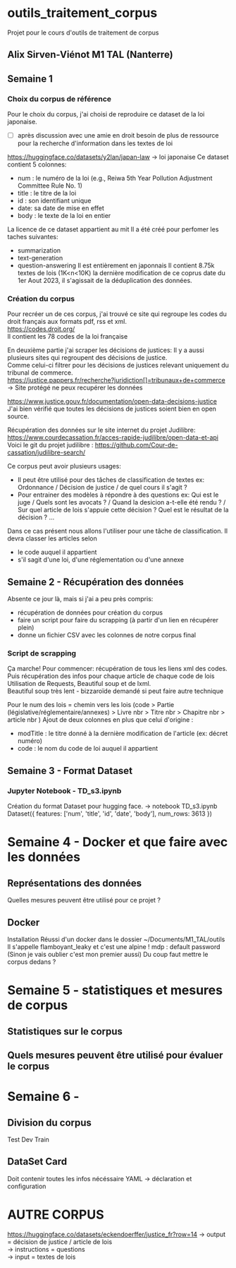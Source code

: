 # outils_traitement_corpus
Projet pour le cours d'outils de traitement de corpus 
## Alix Sirven-Viénot M1 TAL (Nanterre) 


## Semaine 1 
### Choix du corpus de référence 
Pour le choix du corpus, j'ai choisi de reproduire ce dataset de la loi japonaise. 
- [ ] après discussion avec une amie en droit besoin de plus de ressource pour la recherche d'information dans les textes de loi 

https://huggingface.co/datasets/y2lan/japan-law
-> loi japonaise 
Ce dataset contient 5 colonnes: 
- num : le numéro de la loi (e.g., Reiwa 5th Year Pollution Adjustment Committee Rule No. 1)
- title : le titre de la loi 
- id : son identifiant unique
- date: sa date de mise en effet 
- body : le texte  de la loi en entier


La licence de ce dataset appartient au mit
Il a été créé pour perfomer les taches suivantes:
  - summarization
  - text-generation
  - question-answering
Il est entièrement en japonnais
Il contient 8.75k textes de lois (1K<n<10K)
la dernière modification de ce coprus date du 1er Aout 2023, il s'agissait de la déduplication des données.


### Création du corpus 

Pour recréer un de ces corpus, j'ai trouvé ce site qui regroupe les codes du droit français aux formats pdf, rss et xml.  
https://codes.droit.org/  
Il contient les 78 codes de la loi française

En deuxième partie j'ai scraper les décisions de justices: 
Il y a aussi plusieurs sites qui regroupent des décisions de justice.   
Comme celui-ci filtrer pour les décisions de justices relevant uniquement du tribunal de commerce.    
https://justice.pappers.fr/recherche?juridiction[]=tribunaux+de+commerce -> Site protégé ne peux recupérer les données   

https://www.justice.gouv.fr/documentation/open-data-decisions-justice   
J'ai bien vérifié que toutes les décisions de justices soient bien en open source. 

Récupération des données sur le site internet du projet Judilibre:  
https://www.courdecassation.fr/acces-rapide-judilibre/open-data-et-api   
Voici le git du projet judilibre : 
https://github.com/Cour-de-cassation/judilibre-search/   
 

Ce corpus peut avoir plusieurs usages:   
- Il peut être utilisé pour des tâches de classification de textes
ex: Ordonnance / Décision de justice / de quel cours il s'agit ?  
- Pour entrainer des modèles à répondre à des questions
ex: Qui est le juge / Quels sont les avocats ? / Quand la desicion a-t-elle été rendu ? / Sur quel article de lois s'appuie cette décision ? Quel est le résultat de la décision ? ...   

Dans ce cas présent nous allons l'utiliser pour une tâche de classification. 
Il devra classer les articles selon 
- le code auquel il appartient
- s'il sagit d'une loi, d'une réglementation ou d'une annexe 



## Semaine 2 - Récupération des données 
Absente ce jour là, mais si j'ai a peu près compris:  
- récupération de données pour création du corpus  
- faire un script pour faire du scrapping (à partir d'un lien en récupérer plein)  
- donne un fichier CSV avec les colonnes de notre corpus final    

### Script de scrapping 
Ça marche! 
Pour commencer: récupération de tous les liens xml des codes. 
Puis récupération des infos pour chaque article de chaque code de lois 
Utilisation de Requests, Beautiful soup et de lxml.  
Beautiful soup très lent - bizzaroïde demandé si peut faire autre technique 

Pour le num des lois = chemin vers les lois (code > Partie (législative/réglementaire/annexes) > Livre nbr > Titre nbr > Chapitre nbr > article nbr ) 
Ajout de deux colonnes en plus que celui d'origine : 
- modTitle : le titre donné à la dernière modification de l'article (ex: décret numéro)
- code : le nom du code de loi auquel il appartient 

## Semaine 3 - Format Dataset
### Jupyter Notebook - TD_s3.ipynb
Création du format Dataset pour hugging face. -> notebook TD_s3.ipynb
Dataset({
    features: ['num', 'title', 'id', 'date', 'body'],
    num_rows: 3613
})

# Semaine 4 - Docker et que faire avec les données 
## Représentations des données 
Quelles mesures peuvent être utilisé pour ce projet ? 

## Docker 
Installation Réussi d'un docker dans le dossier ~/Documents/M1_TAL/outils
Il s'appelle flamboyant_leaky et c'est une alpine ! 
mdp : default password (Sinon je vais oublier c'est mon premier aussi)
Du coup faut mettre le corpus dedans ? 

# Semaine 5 - statistiques et mesures de corpus 
## Statistiques sur le corpus  
  
## Quels mesures peuvent être utilisé pour évaluer le corpus  


# Semaine 6 - 
## Division du corpus 
Test Dev Train   

## DataSet Card 
Doit contenir toutes les infos nécéssaire 
YAML -> déclaration et configuration


# AUTRE CORPUS 
https://huggingface.co/datasets/eckendoerffer/justice_fr?row=14
-> output = décision de justice / article de lois  
-> instructions = questions  
-> input = textes de lois   
